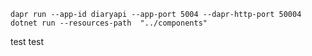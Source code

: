 ﻿```shell
dapr run --app-id diaryapi --app-port 5004 --dapr-http-port 50004 dotnet run --resources-path  "../components"
```

test
test
